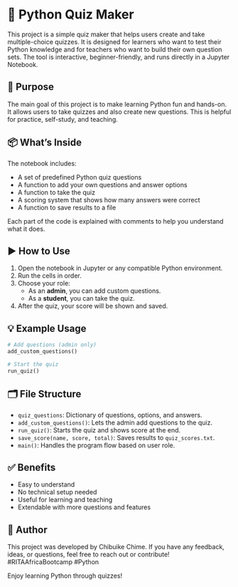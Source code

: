 # 🧠 Python Quiz Maker

This project is a simple quiz maker that helps users create and take multiple-choice quizzes. It is designed for learners who want to test their Python knowledge and for teachers who want to build their own question sets. The tool is interactive, beginner-friendly, and runs directly in a Jupyter Notebook.

## 🎯 Purpose

The main goal of this project is to make learning Python fun and hands-on. It allows users to take quizzes and also create new questions. This is helpful for practice, self-study, and teaching.

## 📦 What’s Inside

The notebook includes:
- A set of predefined Python quiz questions
- A function to add your own questions and answer options
- A function to take the quiz
- A scoring system that shows how many answers were correct
- A function to save results to a file

Each part of the code is explained with comments to help you understand what it does.

## ▶️ How to Use

1. Open the notebook in Jupyter or any compatible Python environment.
2. Run the cells in order.
3. Choose your role:
   - As an **admin**, you can add custom questions.
   - As a **student**, you can take the quiz.
4. After the quiz, your score will be shown and saved.

## 💡 Example Usage

```python
# Add questions (admin only)
add_custom_questions()

# Start the quiz
run_quiz()
```

## 🗂️ File Structure

- `quiz_questions`: Dictionary of questions, options, and answers.
- `add_custom_questions()`: Lets the admin add questions to the quiz.
- `run_quiz()`: Starts the quiz and shows score at the end.
- `save_score(name, score, total)`: Saves results to `quiz_scores.txt`.
- `main()`: Handles the program flow based on user role.

## ✅ Benefits

- Easy to understand
- No technical setup needed
- Useful for learning and teaching
- Extendable with more questions and features

## 👤 Author
This project was developed by Chibuike Chime.
If you have any feedback, ideas, or questions, feel free to reach out or contribute!
#RITAAfricaBootcamp #Python

Enjoy learning Python through quizzes!
